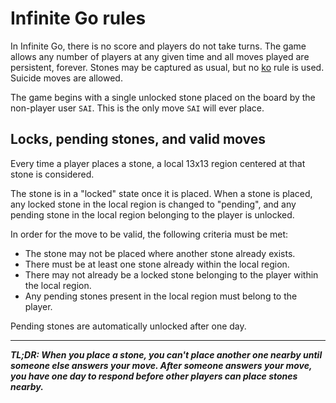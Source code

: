 # Infinite Go rules

In Infinite Go, there is no score and players do not take turns. The game allows any number of players at any given time and all moves played are persistent, forever. Stones may be captured as usual, but no [ko](https://en.wikipedia.org/wiki/Rules_of_Go#Ko) rule is used. Suicide moves are allowed.

The game begins with a single unlocked stone placed on the board by the non-player user `SAI`. This is the only move `SAI` will ever place.

## Locks, pending stones, and valid moves

Every time a player places a stone, a local 13x13 region centered at that stone is considered.

The stone is in a "locked" state once it is placed. When a stone is placed, any locked stone in the local region is changed to "pending", and any pending stone in the local region belonging to the player is unlocked. 

In order for the move to be valid, the following criteria must be met:

- The stone may not be placed where another stone already exists.
- There must be at least one stone already within the local region.
- There may not already be a locked stone belonging to the player within the local region.
- Any pending stones present in the local region must belong to the player.

 Pending stones are automatically unlocked after one day.

 ---

 ***TL;DR: When you place a stone, you can't place another one nearby until someone else answers your move. After someone answers your move, you have one day to respond before other players can place stones nearby.***